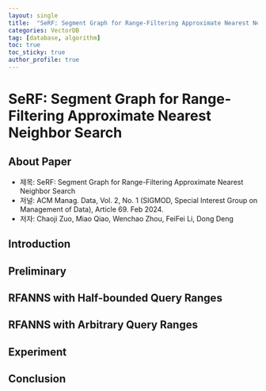 ```yaml
---
layout: single
title:  "SeRF: Segment Graph for Range-Filtering Approximate Nearest Neighbor Search"
categories: VectorDB
tag: [database, algorithm]
toc: true
toc_sticky: true
author_profile: true
---
```


# SeRF: Segment Graph for Range-Filtering Approximate Nearest Neighbor Search
## About Paper
- 제목: SeRF: Segment Graph for Range-Filtering Approximate Nearest Neighbor Search
- 저널: ACM Manag. Data, Vol. 2, No. 1 (SIGMOD, Special Interest Group on Management of Data), Article 69. Feb 2024.
- 저자: Chaoji Zuo, Miao Qiao, Wenchao Zhou, FeiFei Li, Dong Deng

## Introduction

## Preliminary

## RFANNS with Half-bounded Query Ranges

## RFANNS with Arbitrary Query Ranges

## Experiment

## Conclusion